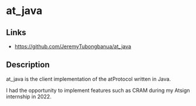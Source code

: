# at_java

## Links

- <https://github.com/JeremyTubongbanua/at_java>

## Description

at_java is the client implementation of the atProtocol written in Java.

I had the opportunity to implement features such as CRAM during my Atsign internship in 2022.
